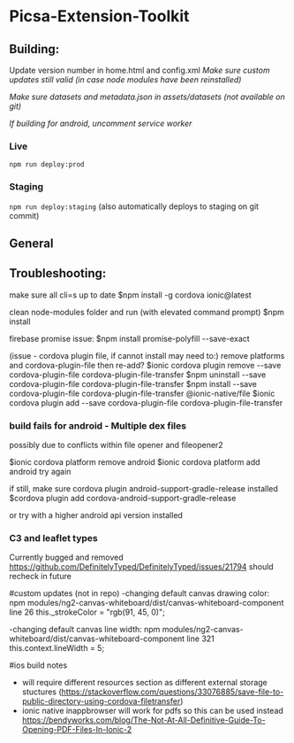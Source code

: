 # Picsa-Extension-Toolkit

## Building:

Update version number in home.html and config.xml
_Make sure custom updates still valid (in case node modules have been reinstalled)_

_Make sure datasets and metadata.json in assets/datasets (not available on git)_

_If building for android, uncomment service worker_

### Live

`npm run deploy:prod`

### Staging

`npm run deploy:staging`
(also automatically deploys to staging on git commit)

## General

## Troubleshooting:

make sure all cli=s up to date
$npm install -g cordova ionic@latest

clean node-modules folder and run (with elevated command prompt)
$npm install

firebase promise issue:
$npm install promise-polyfill --save-exact

(issue - cordova plugin file, if cannot install may need to:)
remove platforms and cordova-plugin-file then re-add?
$ionic cordova plugin remove --save cordova-plugin-file cordova-plugin-file-transfer
$npm uninstall --save cordova-plugin-file cordova-plugin-file-transfer
$npm install --save cordova-plugin-file cordova-plugin-file-transfer @ionic-native/file
$ionic cordova plugin add --save cordova-plugin-file cordova-plugin-file-transfer

### build fails for android - Multiple dex files

possibly due to conflicts within file opener and fileopener2

$ionic cordova platform remove android
$ionic cordova platform add android
try again

if still, make sure cordova plugin android-support-gradle-release installed
$cordova plugin add cordova-android-support-gradle-release

or try with a higher android api version installed

### C3 and leaflet types

Currently bugged and removed https://github.com/DefinitelyTyped/DefinitelyTyped/issues/21794
should recheck in future

#custom updates (not in repo)
-changing default canvas drawing color:
npm modules/ng2-canvas-whiteboard/dist/canvas-whiteboard-component
line 26
this.\_strokeColor = "rgb(91, 45, 0)";

-changing default canvas line width:
npm modules/ng2-canvas-whiteboard/dist/canvas-whiteboard-component
line 321
this.context.lineWidth = 5;

#ios build notes

- will require different resources section as different external storage stuctures
  (https://stackoverflow.com/questions/33076885/save-file-to-public-directory-using-cordova-filetransfer)
- ionic native inappbrowser will work for pdfs so this can be used instead
  https://bendyworks.com/blog/The-Not-At-All-Definitive-Guide-To-Opening-PDF-Files-In-Ionic-2
